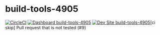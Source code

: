 # build-tools-4905

[![CircleCI](https://circleci.com/gh/pantheon-ci-bot/build-tools-4905.svg?style=shield)](https://circleci.com/gh/pantheon-ci-bot/build-tools-4905)
[![Dashboard build-tools-4905](https://img.shields.io/badge/dashboard-build_tools_4905-yellow.svg)](https://dashboard.pantheon.io/sites/42f41aaa-140b-4fd0-a5aa-f006a17e8223#dev/code)
[![Dev Site build-tools-4905](https://img.shields.io/badge/site-build_tools_4905-blue.svg)](http://dev-build-tools-4905.pantheonsite.io/)[ci skip] Pull request that is not tested (#9)
